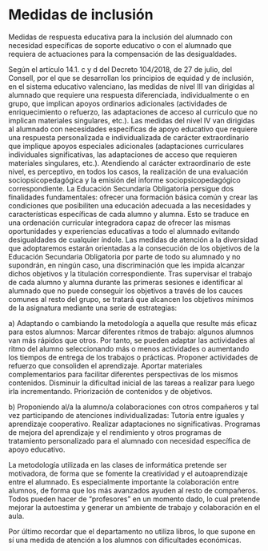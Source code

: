 # Medidas de inclusión
Medidas de respuesta educativa para la inclusión del alumnado con necesidad específicas de soporte educativo o con el alumnado que requiera de actuaciones para la compensación de las desigualdades.

Según el artículo 14.1. c y d del Decreto 104/2018, de 27 de julio, del Consell, por el que se desarrollan los principios de equidad y de inclusión, en el sistema educativo valenciano, las medidas de nivel III van dirigidas al alumnado que requiere una respuesta diferenciada, individualmente o en grupo, que implican apoyos ordinarios adicionales (actividades de enriquecimiento o refuerzo, las adaptaciones de acceso al currículo que no implican materiales singulares, etc.). Las medidas del nivel IV van dirigidas al alumnado con necesidades específicas de apoyo educativo que requiere una respuesta personalizada e individualizada de carácter extraordinario que implique apoyos especiales adicionales (adaptaciones curriculares individuales significativas, las adaptaciones de acceso que requieren materiales singulares, etc.). Atendiendo al carácter extraordinario de este nivel, es perceptivo, en todos los casos, la realización de una evaluación sociopsicopedagógica y la emisión del informe sociopsicopedagógico correspondiente.
La Educación Secundaría Obligatoria persigue dos finalidades fundamentales: ofrecer una formación básica común y crear las condiciones que posibiliten una educación adecuada a las necesidades y características específicas de cada alumno y alumna. Esto se traduce en una ordenación curricular integradora capaz de ofrecer las mismas oportunidades y experiencias educativas a todo el alumnado evitando desigualdades de cualquier índole.
Las medidas de atención a la diversidad que adoptaremos estarán orientadas a la consecución de los objetivos de la Educación Secundaria Obligatoria por parte de todo su alumnado y no supondrán, en ningún caso, una discriminación que les impida alcanzar dichos objetivos y la titulación correspondiente.
Tras supervisar el trabajo de cada alumno y alumna durante las primeras sesiones e identificar al alumnado que no puede conseguir los objetivos a través de los cauces comunes al resto del grupo, se tratará que alcancen los objetivos mínimos de la asignatura mediante una serie de estrategias: 

a) Adaptando o cambiando la metodología a aquella que resulte más eficaz para estos alumnos:
Marcar diferentes ritmos de trabajo: algunos alumnos van más rápidos que otros. Por tanto, se pueden adaptar las actividades al ritmo del alumno seleccionando más o menos actividades o aumentando los tiempos de entrega de los trabajos o prácticas.
Proponer actividades de refuerzo que consoliden el aprendizaje.
Aportar materiales complementarios para facilitar diferentes perspectivas de los mismos contenidos.
Disminuir la dificultad inicial de las tareas a realizar para luego irla incrementando.
Priorización de contenidos y de objetivos.

b) Proponiendo al/a la alumno/a colaboraciones con otros compañeros y tal vez participando de atenciones individualizadas:
Tutoría entre iguales y aprendizaje cooperativo.
Realizar adaptaciones no significativas. 
Programas de mejora del aprendizaje y el rendimiento y otros programas de tratamiento personalizado para el alumnado con necesidad específica de apoyo educativo. 

La metodología utilizada en las clases de informática pretende ser motivadora, de forma que se fomente la creatividad y el autoaprendizaje entre el alumnado.
Es especialmente importante la colaboración entre alumnos, de forma que los más avanzados ayuden al resto de compañeros. Todos pueden hacer de “profesores” en un momento dado, lo cual  pretende mejorar la autoestima y generar un ambiente de trabajo y colaboración en el aula.

Por último recordar que el departamento no utiliza libros, lo que supone en sí una medida de atención a los alumnos con dificultades económicas.
